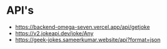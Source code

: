 # API's

- https://backend-omega-seven.vercel.app/api/getjoke
- https://v2.jokeapi.dev/joke/Any
- https://geek-jokes.sameerkumar.website/api?format=json
